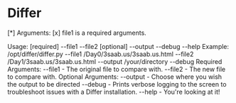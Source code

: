# Differ
[*] Arguments: 
[x] file1 is a required arguments.

Usage: [required] --file1 --file2 [optional] --output --debug --help
Example: /opt/differ/differ.py --file1 /Day0/3saab.us/3saab.us.html --file2 /Day1/3saab.us/3saab.us.html --output /your/directory --debug
Required Arguments:
--file1 - The original file to compare with.
--file2 - The new file to compare with.
Optional Arguments:
--output - Choose where you wish the output to be directed
--debug - Prints verbose logging to the screen to troubleshoot issues with a Differ installation.
--help - You're looking at it!
